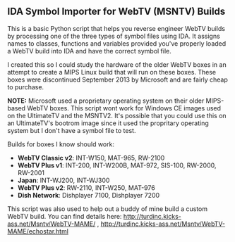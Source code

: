 ## IDA Symbol Importer for WebTV (MSNTV) Builds

This is a basic Python script that helps you reverse engineer WebTV builds by processing one of the three types of symbol files using IDA.  It assigns names to classes, functions and variables provided you've properly loaded a WebTV build into IDA and have the correct symbol file.

I created this so I could study the hardware of the older WebTV boxes in an attempt to create a MIPS Linux build that will run on these boxes.  These boxes were discontinued September 2013 by Microsoft and are fairly cheap to purchase.

**NOTE:** Microsoft used a proprietary operating system on their older MIPS-based WebTV boxes.  This script wont work for Windows CE images used on the UltimateTV and the MSNTV2.  It's possible that you could use this on an UltimateTV's bootrom image since it used the propritary operating system but I don't have a symbol file to test.

Builds for boxes I know should work:

- **WebTV Classic v2**: INT-W150, MAT-965, RW-2100
- **WebTV Plus v1**: INT-200, INT-W200B, MAT-972, SIS-100, RW-2000, RW-2001
- **Japan**: INT-WJ200, INT-WJ300
- **WebTV Plus v2**: RW-2110, INT-W250, MAT-976
- **Dish Network**: Dishplayer 7100, Dishplayer 7200

This script was also used to help out a buddy of mine build a custom WebTV build.  You can find details here: http://turdinc.kicks-ass.net/Msntv/WebTV-MAME/ , http://turdinc.kicks-ass.net/Msntv/WebTV-MAME/echostar.html